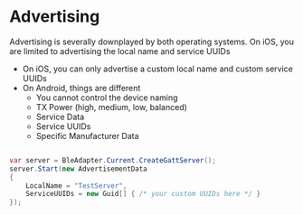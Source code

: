 # Advertising

Advertising is severally downplayed by both operating systems.  On iOS, you are limited to advertising the local name and service UUIDs

* On iOS, you can only advertise a custom local name and custom service UUIDs
* On Android, things are different
    * You cannot control the device naming
    * TX Power (high, medium, low, balanced)
    * Service Data
    * Service UUIDs
    * Specific Manufacturer Data

```csharp

var server = BleAdapter.Current.CreateGattServer();
server.Start(new AdvertisementData
{
    LocalName = "TestServer",
    ServiceUUIDs = new Guid[] { /* your custom UUIDs here */ }
});
```